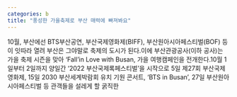 ```yaml
---
categories: b
title: "풍성한 가을축제로 부산 매력에 빠져봐요"
---
```

10월, 부산에선 BTS부산공연, 부산국제영화제(BIFF), 부산원아시아페스티벌(BOF) 등이 잇따라 열려 부산은 그야말로 축제의 도시가 된다.이에 부산관광공사(이하 공사)는 가을 축제 시즌을 맞아 ‘Fall’in Love with Busan, 가을 여행캠페인을 전개한다.10월 1일부터 2일까지 양일간 ‘2022 부산국제록페스티벌’을 시작으로 5일 제27회 부산국제영화제, 15일 2030 부산세계박람회 유치 기원 콘서트, ‘BTS  in Busan’, 27일 부산원아시아페스티벌 등 관객들을 설레게 할 굵직한